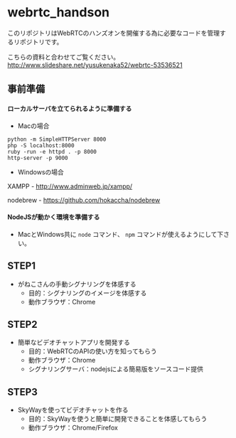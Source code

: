 # webrtc_handson

このリポジトリはWebRTCのハンズオンを開催する為に必要なコードを管理するリポジトリです。

こちらの資料と合わせてご覧ください。
http://www.slideshare.net/yusukenaka52/webrtc-53536521

## 事前準備

#### ローカルサーバを立てられるように準備する

- Macの場合
```
python -m SimpleHTTPServer 8000
php -S localhost:8000
ruby -run -e httpd . -p 8000
http-server -p 9000
```

- Windowsの場合

XAMPP - http://www.adminweb.jp/xampp/

nodebrew - https://github.com/hokaccha/nodebrew

#### NodeJSが動かく環境を準備する

- MacとWindows共に `node` コマンド、 `npm` コマンドが使えるようにして下さい。


## STEP1

   - がねこさんの手動シグナリングを体感する
     - 目的：シグナリングのイメージを体感する
     - 動作ブラウザ：Chrome

## STEP2

   - 簡単なビデオチャットアプリを開発する
     - 目的：WebRTCのAPIの使い方を知ってもらう
     - 動作ブラウザ：Chrome
     - シグナリングサーバ：nodejsによる簡易版をソースコード提供

## STEP3

   -  SkyWayを使ってビデオチャットを作る
      - 目的：SkyWayを使うと簡単に開発できることを体感してもらう
      - 動作ブラウザ：Chrome/Firefox
